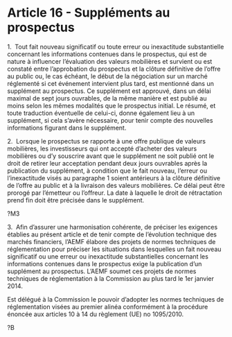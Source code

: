 # Article 16 - Suppléments au prospectus


1.  Tout fait nouveau significatif ou toute erreur ou inexactitude substantielle concernant les informations contenues dans le prospectus, qui est de nature à influencer l’évaluation des valeurs mobilières et survient ou est constaté entre l’approbation du prospectus et la clôture définitive de l’offre au public ou, le cas échéant, le début de la négociation sur un marché réglementé si cet événement intervient plus tard, est mentionné dans un supplément au prospectus. Ce supplément est approuvé, dans un délai maximal de sept jours ouvrables, de la même manière et est publié au moins selon les mêmes modalités que le prospectus initial. Le résumé, et toute traduction éventuelle de celui-ci, donne également lieu à un supplément, si cela s’avère nécessaire, pour tenir compte des nouvelles informations figurant dans le supplément.

2.  Lorsque le prospectus se rapporte à une offre publique de valeurs mobilières, les investisseurs qui ont accepté d’acheter des valeurs mobilières ou d’y souscrire avant que le supplément ne soit publié ont le droit de retirer leur acceptation pendant deux jours ouvrables après la publication du supplément, à condition que le fait nouveau, l’erreur ou l’inexactitude visés au paragraphe 1 soient antérieurs à la clôture définitive de l’offre au public et à la livraison des valeurs mobilières. Ce délai peut être prorogé par l’émetteur ou l’offreur. La date à laquelle le droit de rétractation prend fin doit être précisée dans le supplément.

?M3

3.  Afin d’assurer une harmonisation cohérente, de préciser les exigences établies au présent article et de tenir compte de l’évolution technique des marchés financiers, l’AEMF élabore des projets de normes techniques de réglementation pour préciser les situations dans lesquelles un fait nouveau significatif ou une erreur ou inexactitude substantielles concernant les informations contenues dans le prospectus exige la publication d’un supplément au prospectus. L’AEMF soumet ces projets de normes techniques de réglementation à la Commission au plus tard le 1er janvier 2014.

Est délégué à la Commission le pouvoir d’adopter les normes techniques de réglementation visées au premier alinéa conformément à la procédure énoncée aux articles 10 à 14 du règlement (UE) no 1095/2010.

?B

